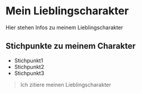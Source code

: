 # Mein Lieblingscharakter
Hier stehen Infos zu meinem Lieblingscharakter
## Stichpunkte zu meinem Charakter
* Stichpunkt1
* Stichpunkt2
* Stichpunkt3

> Ich zitiere meinen
> Lieblingscharakter